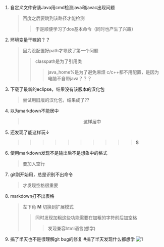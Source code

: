 1. 自定义文件安装Java用cmd检测java和javac出现问题
	>百度之后要跳到该路径才能检测
	>>于是顺便学习了dos基本命令（同时也产生了兴趣）
2. 环境变量干嘛的？？
	>因为没配置好path才导致了第一个问题
	>>classpath是为了引用类
	>>>java_home%是为了避免麻烦
	>c/c++都不用配置，是因为电脑不自带java？？？
3. 下载了最新的eclipse，结果没有该版本的汉化包
	>尝试用旧版的汉化包，结果成了??
4. 以为markdown不能居中
	><center>这样居中</center>
5. 还发现了能这样玩↓
	>>>>>>>>>>__S__
6. 使用markdown发现不是输出后不是想象中的格式
	>要加入空行
7. git刚开始用，总是识别不出命令
	>才发现空格很重要
8. markdown打不出表格
	>左下角 __M__ 切换到扩展模式
	>>同时发现加粗这些功能需要在加粗的字符前后加空格
	>>>发现兼容html语言(想学)
9. 搞了半天也不是很理解git bug的修复
#搞了半天发现什么都想学
![1](http://ww4.sinaimg.cn/large/9150e4e5ly1fkkihtpgclj20f206y3yy.jpg)